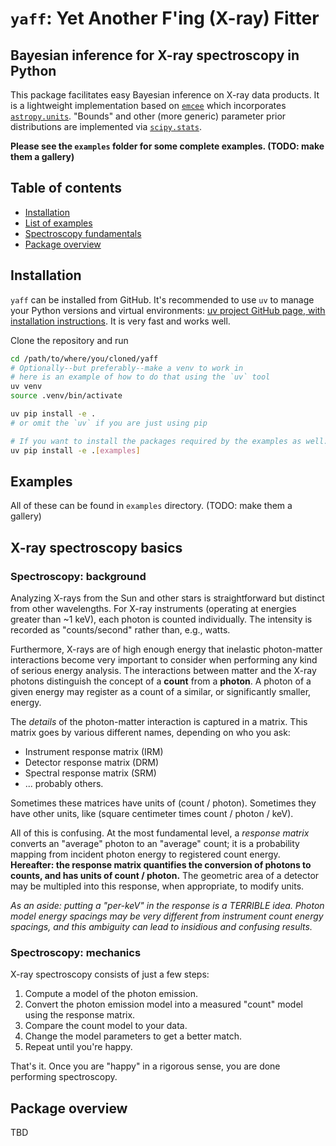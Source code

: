 # `yaff`: Yet Another F'ing (X-ray) Fitter
## Bayesian inference for X-ray spectroscopy in Python
This package facilitates easy Bayesian inference on X-ray data products.
It is a lightweight implementation based on [`emcee`](https://emcee.readthedocs.io/en/stable/)
which incorporates
[`astropy.units`](https://docs.astropy.org/en/latest/units/index.html).
"Bounds" and other (more generic) parameter prior distributions are implemented via
[`scipy.stats`](https://docs.scipy.org/doc/scipy/reference/stats.html).

**Please see the `examples` folder for some complete examples. (TODO: make them a gallery)**

## Table of contents
- [Installation](#installation)
- [List of examples](#examples)
- [Spectroscopy fundamentals](#x-ray-spectroscopy-basics)
- [Package overview](#package-overview)

## Installation
`yaff` can be installed from GitHub.
It's recommended to use `uv` to manage your Python versions and virtual environments: [uv project GitHub page, with installation instructions](https://github.com/astral-sh/uv).
It is very fast and works well.

Clone the repository and run
```bash
cd /path/to/where/you/cloned/yaff
# Optionally--but preferably--make a venv to work in
# here is an example of how to do that using the `uv` tool
uv venv
source .venv/bin/activate

uv pip install -e .
# or omit the `uv` if you are just using pip

# If you want to install the packages required by the examples as well:
uv pip install -e .[examples]
```

## Examples
All of these can be found in `examples` directory. (TODO: make them a gallery)

## X-ray spectroscopy basics
### Spectroscopy: background
Analyzing X-rays from the Sun and other stars is straightforward
    but distinct from other wavelengths.
For X-ray instruments (operating at energies greater than ~1 keV),
    each photon is counted individually.
The intensity is recorded as "counts/second" rather than, e.g.,
    watts.

Furthermore,
    X-rays are of high enough energy that inelastic photon-matter
    interactions become very important to consider when performing
    any kind of serious energy analysis.
The interactions between matter and the X-ray photons distinguish
    the concept of a **count** from a **photon**.
A photon of a given energy may register as a count of a similar,
    or significantly smaller,
    energy.

The _details_ of the photon-matter interaction is captured in a matrix.
This matrix goes by various different names, depending on who you ask:
- Instrument response matrix (IRM)
- Detector response matrix (DRM)
- Spectral response matrix (SRM)
- ... probably others.

Sometimes these matrices have units of (count / photon).
Sometimes they have other units, like (square centimeter times count / photon / keV).

All of this is confusing.
At the most fundamental level,
    a _response matrix_ converts an "average" photon to an "average" count;
    it is a probability mapping from incident photon energy
    to registered count energy.
**Hereafter:
    the response matrix quantifies the conversion of photons to counts,
    and has units of count / photon.**
The geometric area of a detector may be multipled into this response,
    when appropriate, to modify units.

_As an aside: putting a "per-keV" in the response is a TERRIBLE idea. Photon model energy spacings may be very different from instrument count energy spacings, and this ambiguity can lead to insidious and confusing results._

### Spectroscopy: mechanics
X-ray spectroscopy consists of just a few steps:
1. Compute a model of the photon emission.
2. Convert the photon emission model into a measured "count" model using the response matrix.
3. Compare the count model to your data.
4. Change the model parameters to get a better match.
5. Repeat until you're happy.

That's it. Once you are "happy" in a rigorous sense, you are done performing spectroscopy.

## Package overview
TBD
